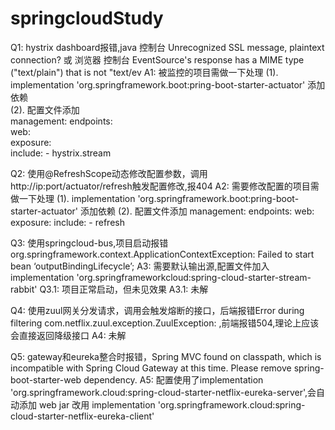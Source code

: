# springcloudStudy

Q1: hystrix dashboard报错,java 控制台 Unrecognized SSL message, plaintext connection? 或 浏览器 控制台  EventSource's response has a MIME type ("text/plain") that is not "text/ev
A1: 被监控的项目需做一下处理 
(1). implementation 'org.springframework.boot:pring-boot-starter-actuator' 添加依赖  
(2). 配置文件添加  
    management: 
      endpoints:  
        web:  
          exposure:  
            include: 
            - hystrix.stream  

Q2: 使用@RefreshScope动态修改配置参数，调用http://ip:port/actuator/refresh触发配置修改,报404
A2: 需要修改配置的项目需做一下处理
(1). implementation 'org.springframework.boot:pring-boot-starter-actuator' 添加依赖
(2). 配置文件添加
    management:
      endpoints:
        web:
          exposure:
            include:
            - refresh

Q3: 使用springcloud-bus,项目启动报错org.springframework.context.ApplicationContextException: Failed to start bean ‘outputBindingLifecycle’; 
A3: 需要默认输出源,配置文件加入
implementation 'org.springframeworkcloud:spring-cloud-starter-stream-rabbit'
Q3.1: 项目正常启动，但未见效果
A3.1: 未解

Q4: 使用zuul网关分发请求，调用会触发熔断的接口，后端报错Error during filtering com.netflix.zuul.exception.ZuulException: ,前端报错504,理论上应该会直接返回降级接口
A4: 未解

Q5: gateway和eureka整合时报错，Spring MVC found on classpath, which is incompatible with Spring Cloud Gateway at this time. Please remove spring-boot-starter-web dependency.
A5: 配置使用了implementation 'org.springframework.cloud:spring-cloud-starter-netflix-eureka-server',会自动添加 web jar
    改用 implementation 'org.springframework.cloud:spring-cloud-starter-netflix-eureka-client'

